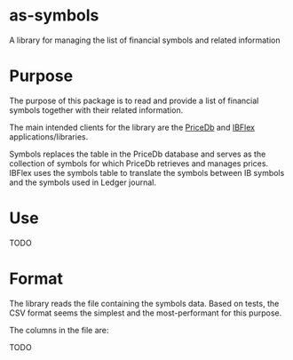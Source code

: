 # as-symbols
A library for managing the list of financial symbols and related information

# Purpose

The purpose of this package is to read and provide a list of financial symbols together with their related information.

The main intended clients for the library are the [PriceDb](https://github.com/alensiljak/pricedb-rust) and [IBFlex](https://github.com/alensiljak/interactive-brokers-flex-rs) applications/libraries.

Symbols replaces the table in the PriceDb database and serves as the collection of symbols for which PriceDb retrieves and manages prices.
IBFlex uses the symbols table to translate the symbols between IB symbols and the symbols used in Ledger journal.

# Use

TODO

# Format

The library reads the file containing the symbols data. Based on tests, the CSV format seems the simplest and the most-performant for this purpose.

The columns in the file are:

TODO
